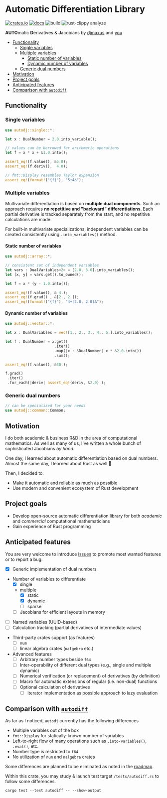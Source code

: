 # Automatic Differentiation Library

[![crates.io](https://img.shields.io/crates/v/autodj.svg)](https://crates.io/crates/autodj)
[![docs](https://docs.rs/autodj/badge.svg)](https://docs.rs/autodj/)
![build](https://github.com/djmaxus/autodj/actions/workflows/rust.yml/badge.svg?branch=master)
![rust-clippy analyze](https://github.com/djmaxus/autodj/actions/workflows/rust-clippy.yml/badge.svg?branch=master)

**AUTO**matic **D**erivatives & **J**acobians
by [djmaxus](https://djmaxus.github.io/) and [you](https://github.com/djmaxus/autodj/issues)

- [Functionality](#functionality)
  - [Single variables](#single-variables)
  - [Multiple variables](#multiple-variables)
    - [Static number of variables](#static-number-of-variables)
    - [Dynamic number of variables](#dynamic-number-of-variables)
  - [Generic dual numbers](#generic-dual-numbers)
- [Motivation](#motivation)
- [Project goals](#project-goals)
- [Anticipated features](#anticipated-features)
- [Comparison with `autodiff`](#comparison-with-autodiff)

## Functionality

### Single variables

```rust
use autodj::single::*;

let x : DualNumber = 2.0.into_variable();

// values can be borrowed for arithmetic operations
let f = x * x + &1.0.into();

assert_eq!(f.value(), &5.0);
assert_eq!(f.deriv(),  4.0);

// fmt::Display resembles Taylor expansion
assert_eq!(format!("{f}"), "5+4∆");
```

### Multiple variables

Multivariate differentiation is based on **multiple dual components**.
Such an approach requires **no repetitive and "backward" differentiations**.
Each partial derivative is tracked separately from the start,
and no repetitive calculations are made.

For built-in multivariate specializations,
independent variables can be created consistently using `.into_variables()` method.

#### Static number of variables

```rust
use autodj::array::*;

// consistent set of independent variables
let vars : DualVariables<2> = [2.0, 3.0].into_variables();
let [x, y] = vars.get().to_owned();

let f = x * (y - 1.0.into());

assert_eq!(f.value(), & 4.);
assert_eq!(f.grad() , &[2., 2.]);
assert_eq!(format!("{f}"), "4+[2.0, 2.0]∆");
  ```

#### Dynamic number of variables

```rust
use autodj::vector::*;

let x : DualVariables = vec![1., 2., 3., 4., 5.].into_variables();

let f : DualNumber = x.get()
                      .iter()
                      .map(|x : &DualNumber| x * &2.0.into())
                      .sum();

assert_eq!(f.value(), &30.);

f.grad()
 .iter()
 .for_each(|deriv| assert_eq!(deriv, &2.0) );
```

### Generic dual numbers

```rust
// can be specialized for your needs
use autodj::common::Common;
```

## Motivation

I do both academic & business R&D in the area of computational mathematics.
As well as many of us, I've written a whole bunch of sophisticated Jacobians _by hand_.

One day, I learned about automatic differentiation based on dual numbers.
Almost the same day, I learned about Rust as well :crab:

Then, I decided to:

- Make it automatic and reliable as much as possible
- Use modern and convenient ecosystem of Rust development

## Project goals

- Develop open-source automatic differentiation library for both _academic_ and _commercial_ computational mathematicians
- Gain experience of Rust programming

## Anticipated features

You are very welcome to introduce [issues](https://github.com/djmaxus/autodj/issues/new/choose)
to promote most wanted features or to report a bug.

- [x] Generic implementation of dual numbers
- Number of variables to differentiate
  - [x] single
  - multiple
    - [x] static
    - [x] dynamic
    - [ ] sparse
  - [ ] Jacobians for efficient layouts in memory
- [ ] Named variables (UUID-based)
- [ ] Calculation tracking (partial derivatives of intermediate values)
- Third-party crates support (as features)
  - [ ] `num`
  - [ ] linear algebra crates (`nalgebra` etc.)
- Advanced features
  - [ ] Arbitrary number types beside `f64`
  - [ ] Inter-operability of different dual types (e.g., single and multiple dynamic)
  - [ ] Numerical verification (or replacement) of derivatives (by definition)
  - [ ] Macro for automatic extensions of regular (i.e. non-dual) functions
  - [ ] Optional calculation of derivatives
    - [ ] Iterator implementation as possible approach to lazy evaluation

## Comparison with [`autodiff`](https://crates.io/crates/autodiff)

As far as I noticed, `autodj` currently has the following differences

- Multiple variables out of the box
- `fmt::Display` for statically-known number of variables
- Left-to-right flow of many operations such as `.into-variables()`, `.eval()`, etc.
- Number type is restricted to `f64`
- No utilization of `num` and `nalgebra` crates

Some differences are planned to be eliminated as noted in the [roadmap](#anticipated-features).

Within this crate, you may study & launch test target `/tests/autodiff.rs`
to follow some differences.

```shell
cargo test --test autodiff -- --show-output
```
